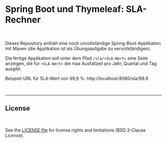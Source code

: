 # Spring Boot und Thymeleaf: SLA-Rechner #

<br>

Dieses Repository enthält eine noch unvollständige Spring-Boot-Applikation mit Maven
(die Applikation ist als Übungsaufgabe zu vervollständigen).

Die fertige Applikation soll unter dem Pfad `/sla/<SLA-Wert>` eine Seite anzeigen,
die für `<SLA-Wert>` die max Ausfallzeit pro Jahr, Quartal und Tag ausgibt.

Beispiel-URL für SLA-Wert von 99,9 %: http://localhost:8080/sla/99.9

<br>

----

## License ##

<br>

See the [LICENSE file](LICENSE.md) for license rights and limitations (BSD 3-Clause License).

<br>